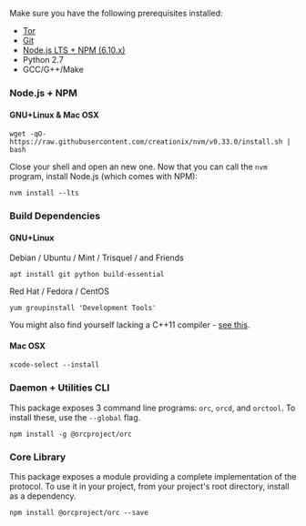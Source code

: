 Make sure you have the following prerequisites installed:

* [Tor](https://torproject.org)
* [Git](https://git-scm.org)
* [Node.js LTS + NPM (6.10.x)](https://nodejs.org)
* Python 2.7
* GCC/G++/Make

### Node.js + NPM

#### GNU+Linux & Mac OSX

```
wget -qO- https://raw.githubusercontent.com/creationix/nvm/v0.33.0/install.sh | bash
```

Close your shell and open an new one. Now that you can call the `nvm` program,
install Node.js (which comes with NPM):

```
nvm install --lts
```

### Build Dependencies

#### GNU+Linux

Debian / Ubuntu / Mint / Trisquel / and Friends

```
apt install git python build-essential
```

Red Hat / Fedora / CentOS

```
yum groupinstall 'Development Tools'
```

You might also find yourself lacking a C++11 compiler - 
[see this](http://hiltmon.com/blog/2015/08/09/c-plus-plus-11-on-centos-6-dot-6/).

#### Mac OSX

```
xcode-select --install
```

### Daemon + Utilities CLI

This package exposes 3 command line programs: `orc`, `orcd`,  and `orctool`. To 
install these, use the `--global` flag.

```
npm install -g @orcproject/orc
```

### Core Library

This package exposes a module providing a complete implementation of the 
protocol. To use it in your project, from your project's root directory, 
install as a dependency.

```
npm install @orcproject/orc --save
```

